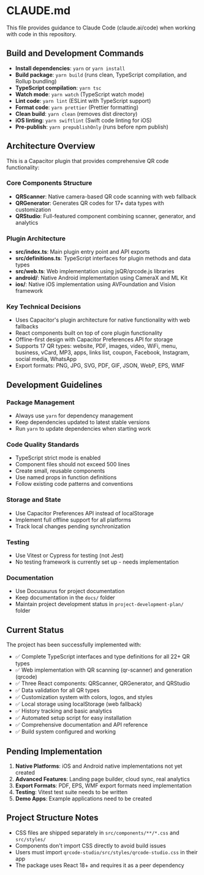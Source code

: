 # CLAUDE.md

This file provides guidance to Claude Code (claude.ai/code) when working with code in this repository.

## Build and Development Commands

- **Install dependencies**: `yarn` or `yarn install`
- **Build package**: `yarn build` (runs clean, TypeScript compilation, and Rollup bundling)
- **TypeScript compilation**: `yarn tsc`
- **Watch mode**: `yarn watch` (TypeScript watch mode)
- **Lint code**: `yarn lint` (ESLint with TypeScript support)
- **Format code**: `yarn prettier` (Prettier formatting)
- **Clean build**: `yarn clean` (removes dist directory)
- **iOS linting**: `yarn swiftlint` (Swift code linting for iOS)
- **Pre-publish**: `yarn prepublishOnly` (runs before npm publish)

## Architecture Overview

This is a Capacitor plugin that provides comprehensive QR code functionality:

### Core Components Structure
- **QRScanner**: Native camera-based QR code scanning with web fallback
- **QRGenerator**: Generates QR codes for 17+ data types with customization
- **QRStudio**: Full-featured component combining scanner, generator, and analytics

### Plugin Architecture
- **src/index.ts**: Main plugin entry point and API exports
- **src/definitions.ts**: TypeScript interfaces for plugin methods and data types
- **src/web.ts**: Web implementation using jsQR/qrcode.js libraries
- **android/**: Native Android implementation using CameraX and ML Kit
- **ios/**: Native iOS implementation using AVFoundation and Vision framework

### Key Technical Decisions
- Uses Capacitor's plugin architecture for native functionality with web fallbacks
- React components built on top of core plugin functionality
- Offline-first design with Capacitor Preferences API for storage
- Supports 17 QR types: website, PDF, images, video, WiFi, menu, business, vCard, MP3, apps, links list, coupon, Facebook, Instagram, social media, WhatsApp
- Export formats: PNG, JPG, SVG, PDF, GIF, JSON, WebP, EPS, WMF

## Development Guidelines

### Package Management
- Always use `yarn` for dependency management
- Keep dependencies updated to latest stable versions
- Run `yarn` to update dependencies when starting work

### Code Quality Standards
- TypeScript strict mode is enabled
- Component files should not exceed 500 lines
- Create small, reusable components
- Use named props in function definitions
- Follow existing code patterns and conventions

### Storage and State
- Use Capacitor Preferences API instead of localStorage
- Implement full offline support for all platforms
- Track local changes pending synchronization

### Testing
- Use Vitest or Cypress for testing (not Jest)
- No testing framework is currently set up - needs implementation

### Documentation
- Use Docusaurus for project documentation
- Keep documentation in the `docs/` folder
- Maintain project development status in `project-development-plan/` folder

## Current Status

The project has been successfully implemented with:
- ✅ Complete TypeScript interfaces and type definitions for all 22+ QR types
- ✅ Web implementation with QR scanning (qr-scanner) and generation (qrcode)
- ✅ Three React components: QRScanner, QRGenerator, and QRStudio
- ✅ Data validation for all QR types
- ✅ Customization system with colors, logos, and styles
- ✅ Local storage using localStorage (web fallback)
- ✅ History tracking and basic analytics
- ✅ Automated setup script for easy installation
- ✅ Comprehensive documentation and API reference
- ✅ Build system configured and working

## Pending Implementation

1. **Native Platforms**: iOS and Android native implementations not yet created
2. **Advanced Features**: Landing page builder, cloud sync, real analytics
3. **Export Formats**: PDF, EPS, WMF export formats need implementation
4. **Testing**: Vitest test suite needs to be written
5. **Demo Apps**: Example applications need to be created

## Project Structure Notes

- CSS files are shipped separately in `src/components/**/*.css` and `src/styles/`
- Components don't import CSS directly to avoid build issues
- Users must import `qrcode-studio/src/styles/qrcode-studio.css` in their app
- The package uses React 18+ and requires it as a peer dependency